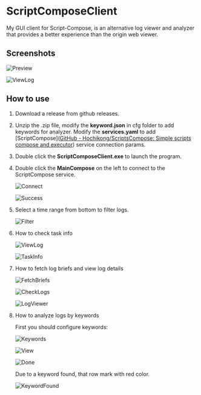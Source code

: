 # ScriptComposeClient

My GUI client for Script-Compose, is an alternative log viewer and analyzer that provides a better experience than the origin web viewer.

## Screenshots

![Preview](screenshots/s1.png)

![ViewLog](screenshots/s2.png)

## How to use

1. Download a release from github releases.

2. Unzip the .zip file, modify the **keyword.json** in cfg folder to add keywords for analyzer. Modify the **services.yaml** to add [ScriptCompose]([GitHub - Hochikong/ScriptsCompose: Simple scripts compose and executor](https://github.com/Hochikong/ScriptsCompose)) service connection params.

3. Double click the **ScriptComposeClient.exe** to launch the program.

4. Double click the **MainCompose** on the left to connect to the ScriptCompose service.
   
   ![Connect](screenshots/tutorial/t1.png)
   
   ![Success](screenshots/tutorial/t2.png)

5. Select a time range from bottom to filter logs.
   
   ![Filter](screenshots/tutorial/t3.png)

6. How to check task info
   
   ![ViewLog](screenshots/tutorial/t4.png)
   
   ![TaskInfo](screenshots/tutorial/t5.png)

7. How to fetch log briefs and view log details
   
   ![FetchBriefs](screenshots/tutorial/t6.png)
   
   ![CheckLogs](screenshots/tutorial/t7.png)
   
   ![LogViewer](screenshots/tutorial/t8.png)

8. How to analyze logs by keywords
   
   First you should configure keywords:
   
   ![Keywords](screenshots/tutorial/t10.png)
   
   ![View](screenshots/tutorial/t9.png)
   
   ![Done](screenshots/tutorial/t11.png)
   
   Due to a keyword found, that row mark with red color.
   
   ![KeywordFound](screenshots/tutorial/t12.png)


